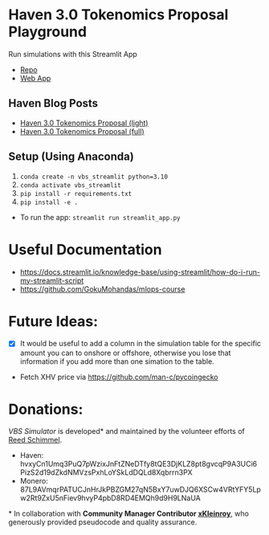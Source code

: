 # Haven 3.0 Tokenomics Proposal Playground
Run simulations with this Streamlit App
- [Repo](https://github.com/Reed-Schimmel/haven-vbs-streamlit)
- [Web App](https://vbs-simulator.streamlit.app/)

## Haven Blog Posts
- [Haven 3.0 Tokenomics Proposal (light)](https://havenprotocol.org/2022/10/03/haven-3-0-tokenomics-proposal-light/)
- [Haven 3.0 Tokenomics Proposal (full)](https://havenprotocol.org/2022/10/02/haven-3-0-tokenomics-proposal/)

<!-- # TODOs
-TODO: add `pip install -e .` somewhere
- update deps https://docs.streamlit.io/streamlit-cloud/get-started/deploy-an-app/app-dependencies
- update cloud pointed file https://docs.streamlit.io/streamlit-cloud/get-started/deploy-an-app
- Must I `pip install -e .` before each test? -->

## Setup (Using Anaconda)
1. `conda create -n vbs_streamlit python=3.10`
1. `conda activate vbs_streamlit`
1. `pip install -r requirements.txt`
1. `pip install -e .`

- To run the app: `streamlit run streamlit_app.py`
<!-- - To run the tests: `pytest` -->


# Useful Documentation
- https://docs.streamlit.io/knowledge-base/using-streamlit/how-do-i-run-my-streamlit-script
- https://github.com/GokuMohandas/mlops-course

# Future Ideas:
- [x] It would be useful to add a column in the simulation table for the specific amount you can to onshore or offshore, otherwise you lose that information if you add more than one simation to the table.
- Fetch XHV price via https://github.com/man-c/pycoingecko

# Donations:
*VBS Simulator* is developed\* and maintained by the volunteer efforts of [Reed Schimmel](https://github.com/Reed-Schimmel).
- Haven: hvxyCn1Umq3PuQ7pWzixJnFtZNeDTfy8tQE3DjKLZ8pt8gvcqP9A3UCi6PizS2d19dZkdNMVzsPxhLoYSkLdDQLd8Xqbrrn3PX
- Monero: 87L9AVmqrPATUCJnHrJkPBZGM27qN5BxY7uwDJQ6XSCw4VRtYFY5Lpw2Rt9ZxU5nFiev9hvyP4pbD8RD4EMQh9d9H9LNaUA

\* In collaboration with **Community Manager
Contributor [xKleinroy](https://havenprotocol.org/team/)**, who generously provided pseudocode and quality assurance.